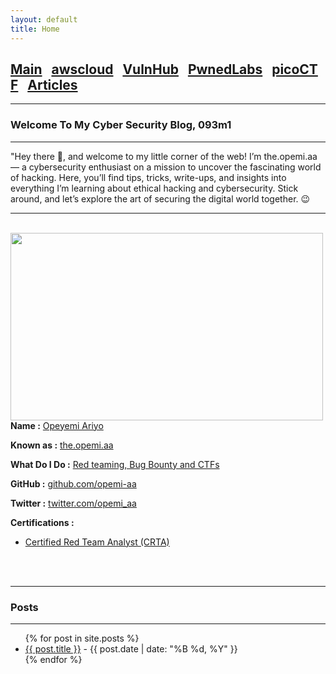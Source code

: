 ```yaml
---
layout: default
title: Home
---
```


<h2 class="mume-header" id="mainindexhtml-nbspnbsp-contactcontacthtml"><a href="/index.html">Main</a>&#xA0;&#xA0;&#xA0;<a href="/posts/awscloud/index.html">awscloud</a>&#xA0;&#xA0;&#xA0;<a href="/posts/VulnHub/index.html">VulnHub</a>&#xA0;&#xA0;&#xA0;<a href="/posts/pwnedlabs/index.html">PwnedLabs</a>&#xA0;&#xA0;&#xA0;<a href="/posts/picoCTF/index.html">picoCTF</a>&#xA0;&#xA0;&#xA0;<a href="/posts/Articles/index.html">Articles</a></h2>

* * *
### Welcome To My Cyber Security Blog, 093m1
* * *

"Hey there 👋, and welcome to my little corner of the web! I’m the.opemi.aa — a cybersecurity enthusiast on a mission to uncover the fascinating world of hacking. Here, you’ll find tips, tricks, write-ups, and insights into everything I’m learning about ethical hacking and cybersecurity. Stick around, and let’s explore the art of securing the digital world together. 😉  

<hr>
<br>
<img style="padding-right: 30px;" align="left"  width="500" height="300" src="images/avatar.jpg">
<br>
<p><strong>Name :</strong> <a href="#">Opeyemi Ariyo</a></p>
<p><strong>Known as :</strong> <a href="#">the.opemi.aa</a></p>
<p><strong>What Do I Do :</strong> <a href="#">Red teaming, Bug Bounty and CTFs</a></p>
<p><strong>GitHub :</strong> <a href="https://github.com/opemi-aa/">github.com/opemi-aa</a></p>
<p><strong>Twitter :</strong> <a href="https://x.com/opemi_aa">twitter.com/opemi_aa</a></p>
<p><strong>Certifications :</strong></p>
<ul>
  <li><a href="/assets/opeyemi%20ariyo%20red%20team%20analyst.pdf">Certified Red Team Analyst (CRTA)</a></li>
</ul>
<br clear="left">
<br clear="left">


* * *
### **Posts**
* * *

<ul>
  {% for post in site.posts %}
    <li>
      <a href="{{ post.url }}">{{ post.title }}</a> - {{ post.date | date: "%B %d, %Y" }}
    </li>
  {% endfor %}
</ul>